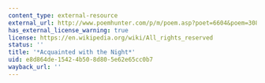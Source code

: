 ```yaml
---
content_type: external-resource
external_url: http://www.poemhunter.com/p/m/poem.asp?poet=6604&poem=30815
has_external_license_warning: true
license: https://en.wikipedia.org/wiki/All_rights_reserved
status: ''
title: '*Acquainted with the Night*'
uid: e8d864de-1542-4b50-8d80-5e62e65cc0b7
wayback_url: ''
---
```

